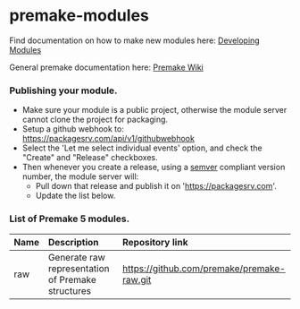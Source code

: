 # premake-modules

Find documentation on how to make new modules here:
[Developing Modules](https://github.com/premake/premake-core/wiki/Developing-Modules)

General premake documentation here:
[Premake Wiki](https://github.com/premake/premake-core/wiki)

### Publishing your module.

- Make sure your module is a public project, otherwise the module server cannot clone the project for packaging. 
- Setup a github webhook to: https://packagesrv.com/api/v1/githubwebhook
- Select the 'Let me select individual events' option, and check the "Create" and "Release" checkboxes.
- Then whenever you create a release, using a [semver](http://semver.org) compliant version number, the module server will:
  - Pull down that release and publish it on 'https://packagesrv.com'.
  - Update the list below.

### List of Premake 5 modules.

| Name | Description | Repository link |
| :--- | :--- | :--- |
| raw | Generate raw representation of Premake structures | https://github.com/premake/premake-raw.git |


